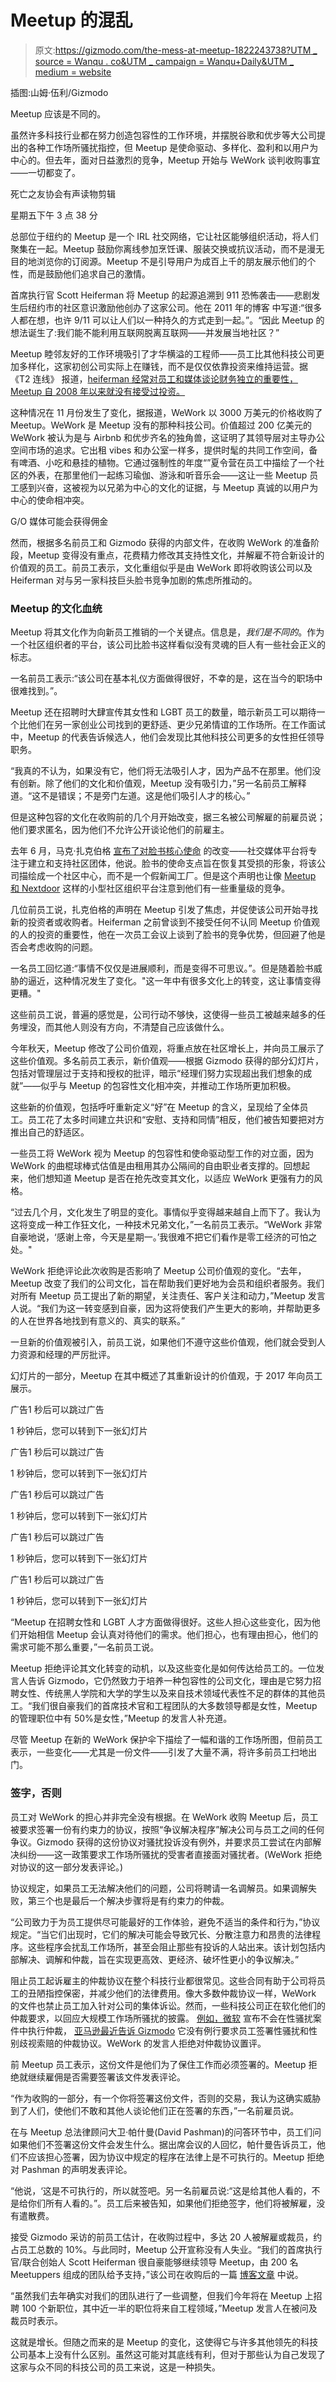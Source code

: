 # Meetup 的混乱

> 原文:[https://gizmodo.com/the-mess-at-meetup-1822243738?UTM _ source = Wanqu . co&UTM _ campaign = Wanqu+Daily&UTM _ medium = website](https://gizmodo.com/the-mess-at-meetup-1822243738?utm_source=wanqu.co&utm_campaign=Wanqu+Daily&utm_medium=website)

 插图:山姆·伍利/Gizmodo 

Meetup 应该是不同的。

虽然许多科技行业都在努力创造包容性的工作环境，并摆脱谷歌和优步等大公司提出的各种工作场所骚扰指控，但 Meetup 是使命驱动、多样化、盈利和以用户为中心的。但去年，面对日益激烈的竞争，Meetup 开始与 WeWork 谈判收购事宜——一切都变了。

死亡之友协会有声读物剪辑

星期五下午 3 点 38 分

总部位于纽约的 Meetup 是一个 IRL 社交网络，它让社区能够组织活动，将人们聚集在一起。Meetup 鼓励你离线参加烹饪课、服装交换或抗议活动，而不是漫无目的地浏览你的订阅源。Meetup 不是引导用户为成百上千的朋友展示他们的个性，而是鼓励他们追求自己的激情。

首席执行官 Scott Heiferman 将 Meetup 的起源追溯到 911 恐怖袭击——悲剧发生后纽约市的社区意识激励他创办了这家公司。他在 2011 年的博客 中写道:“很多人都在想，也许 9/11 可以让人们以一种持久的方式走到一起。”。“因此 Meetup 的想法诞生了:我们能不能利用互联网脱离互联网——并发展当地社区？”

Meetup 睦邻友好的工作环境吸引了才华横溢的工程师——员工比其他科技公司更加多样化，这家初创公司实际上在赚钱，而不是仅仅依靠投资来维持运营。据《T2 连线》 报道，[heiferman 经常对员工和媒体谈论财务独立的重要性，Meetup 自 2008 年以来就没有接受过投资。](https://www.wired.com/story/why-wework-is-buying-meetup/)

这种情况在 11 月份发生了变化，据报道，WeWork 以 3000 万美元的价格收购了 Meetup。WeWork 是 Meetup 没有的那种科技公司。价值超过 200 亿美元的 WeWork 被认为是与 Airbnb 和优步齐名的独角兽，这证明了其领导层对主导办公空间市场的追求。它出租 vibes 和办公室一样多，提供时髦的共同工作空间，备有啤酒、小吃和悬挂的植物。它通过强制性的年度“”夏令营在员工中描绘了一个社区的外表，在那里他们一起练习瑜伽、游泳和听音乐会——这让一些 Meetup 员工感到兴奋，这被视为以兄弟为中心的文化的证据，与 Meetup 真诚的以用户为中心的使命相冲突。

G/O 媒体可能会获得佣金

然而，根据多名前员工和 Gizmodo 获得的内部文件，在收购 WeWork 的准备阶段，Meetup 变得没有重点，花费精力修改其支持性文化，并解雇不符合新设计的价值观的员工。前员工表示，文化重组似乎是由 WeWork 即将收购该公司以及 Heiferman 对与另一家科技巨头脸书竞争加剧的焦虑所推动的。

### Meetup 的文化血统

Meetup 将其文化作为向新员工推销的一个关键点。信息是，*我们是不同的*。作为一个社区组织者的平台，该公司比脸书这样看似没有灵魂的巨人有一些社会正义的标志。

一名前员工表示:“该公司在基本礼仪方面做得很好，不幸的是，这在当今的职场中很难找到。”。

Meetup 还在招聘时大肆宣传其女性和 LGBT 员工的数量，暗示新员工可以期待一个比他们在另一家创业公司找到的更舒适、更少兄弟情谊的工作场所。在工作面试中，Meetup 的代表告诉候选人，他们会发现比其他科技公司更多的女性担任领导职务。

“我真的不认为，如果没有它，他们将无法吸引人才，因为产品不在那里。他们没有创新。除了他们的文化和价值观，Meetup 没有吸引力，”另一名前员工解释道。“这不是错误；不是旁门左道。这是他们吸引人才的核心。”

但是这种包容的文化在收购前的几个月开始改变，据三名被公司解雇的前雇员说；他们要求匿名，因为他们不允许公开谈论他们的前雇主。

去年 6 月，马克·扎克伯格 [宣布了对脸书核心使命](https://gizmodo.com/facebook-unveils-new-buzzwords-1796337852) 的改变——社交媒体平台将专注于建立和支持社区团体，他说。脸书的使命支点旨在恢复其受损的形象，将该公司描绘成一个社区中心，而不是一个假新闻工厂。但是这个声明也让像 [Meetup 和 Nextdoor](https://www.reuters.com/article/us-facebook-zuckerberg/ceo-zuckerberg-tweaks-facebook-mission-to-focus-on-groups-idUSKBN19D2EX) 这样的小型社区组织平台注意到他们有一些重量级的竞争。

几位前员工说，扎克伯格的声明在 Meetup 引发了焦虑，并促使该公司开始寻找新的投资者或收购者。Heiferman 之前曾谈到不接受任何不认同 Meetup 价值观的人的投资的重要性，他在一次员工会议上谈到了脸书的竞争优势，但回避了他是否会考虑收购的问题。

一名员工回忆道:“事情不仅仅是进展顺利，而是变得不可思议。”。但是随着脸书威胁的逼近，这种情况发生了变化。"这一年中有很多文化上的转变，这让事情变得更糟。"

这些前员工说，普遍的感觉是，公司行动不够快，这使得一些员工被越来越多的任务埋没，而其他人则没有方向，不清楚自己应该做什么。

今年秋天，Meetup 修改了公司价值观，将重点放在社区增长上，并向员工展示了这些价值观。多名前员工表示，新价值观——根据 Gizmodo 获得的部分幻灯片，包括对管理层过于支持和授权的批评，暗示“经理们努力实现超出我们想象的成就”——似乎与 Meetup 的包容性文化相冲突，并推动工作场所更加积极。

这些新的价值观，包括呼吁重新定义“好”在 Meetup 的含义，呈现给了全体员工。员工花了太多时间建立共识和“安慰、支持和同情”相反，他们被告知要把对方推出自己的舒适区。

一些员工将 WeWork 视为 Meetup 的包容性和使命驱动型工作的对立面，因为 WeWork 的曲棍球棒式估值是由租用其办公隔间的自由职业者支撑的。回想起来，他们想知道 Meetup 是否在抢先改变其文化，以适应 WeWork 更强有力的风格。

“过去几个月，文化发生了明显的变化。事情似乎变得越来越自上而下了。我认为这将变成一种工作狂文化，一种技术兄弟文化，”一名前员工表示。“WeWork 非常自豪地说，‘感谢上帝，今天是星期一。’我很难不把它们看作是零工经济的可怕之处。"

WeWork 拒绝评论此次收购是否影响了 Meetup 公司价值观的变化。“去年，Meetup 改变了我们的公司文化，旨在帮助我们更好地为会员和组织者服务。我们对所有 Meetup 员工提出了新的期望，关注责任、客户关注和动力，”Meetup 发言人说。“我们为这一转变感到自豪，因为这将使我们产生更大的影响，并帮助更多的人在世界各地找到有意义的、真实的联系。”

一旦新的价值观被引入，前员工说，如果他们不遵守这些价值观，他们就会受到人力资源和经理的严厉批评。

<aside class="slideshow-inset js_slideshow align--bleed">

幻灯片的一部分，Meetup 在其中概述了其重新设计的价值观，于 2017 年向员工展示。

广告1 秒后可以跳过广告

1 秒钟后，您可以转到下一张幻灯片

广告1 秒后可以跳过广告

1 秒钟后，您可以转到下一张幻灯片

广告1 秒后可以跳过广告

1 秒钟后，您可以转到下一张幻灯片

广告1 秒后可以跳过广告

1 秒钟后，您可以转到下一张幻灯片

广告1 秒后可以跳过广告

1 秒钟后，您可以转到下一张幻灯片

</aside>

“Meetup 在招聘女性和 LGBT 人才方面做得很好。这些人担心这些变化，因为他们开始相信 Meetup 会认真对待他们的需求。他们担心，也有理由担心，他们的需求可能不那么重要，”一名前员工说。

Meetup 拒绝评论其文化转变的动机，以及这些变化是如何传达给员工的。一位发言人告诉 Gizmodo，它仍然致力于培养一种包容性的公司文化，理由是它努力招聘女性、传统黑人学院和大学的学生以及来自技术领域代表性不足的群体的其他员工。“我们很自豪我们的首席技术官和工程团队的大多数领导都是女性，Meetup 的管理职位中有 50%是女性，”Meetup 的发言人补充道。

尽管 Meetup 在新的 WeWork 保护伞下描绘了一幅和谐的工作场所图，但前员工表示，一些变化——尤其是一份文件——引发了大量不满，将许多前员工扫地出门。

### **签字，否则**

员工对 WeWork 的担心并非完全没有根据。在 WeWork 收购 Meetup 后，员工被要求签署一份有约束力的协议，按照“争议解决程序”解决公司与员工之间的任何争议。Gizmodo 获得的这份协议对骚扰投诉没有例外，并要求员工尝试在内部解决纠纷——这一政策要求工作场所骚扰的受害者直接面对骚扰者。(WeWork 拒绝对协议的这一部分发表评论。)

协议规定，如果员工无法解决他们的问题，公司将聘请一名调解员。如果调解失败，第三个也是最后一个解决步骤将是有约束力的仲裁。

“公司致力于为员工提供尽可能最好的工作体验，避免不适当的条件和行为，”协议规定。“当它们出现时，它们的解决可能会导致冗长、分散注意力和昂贵的法律程序。这些程序会扰乱工作场所，甚至会阻止那些有投诉的人站出来。该计划包括内部解决、调解和仲裁，旨在实现更高效、更经济、破坏性更小的争议解决。”

阻止员工起诉雇主的仲裁协议在整个科技行业都很常见。这些合同有助于公司将员工的丑陋指控保密，并减少他们的法律费用。像大多数仲裁协议一样，WeWork 的文件也禁止员工加入针对公司的集体诉讼。然而，一些科技公司正在软化他们的仲裁要求，以回应大规模工作场所骚扰的披露。 [例如，微软](https://blogs.microsoft.com/on-the-issues/2017/12/19/microsoft-endorses-senate-bill-address-sexual-harassment/) 宣布不会在性骚扰案件中执行仲裁， [亚马逊最近告诉 Gizmodo](https://gizmodo.com/silicon-valley-needs-to-ban-forced-arbitration-agreemen-1822313732) 它没有例行要求员工签署性骚扰和性别歧视索赔的仲裁协议。WeWork 的发言人拒绝对仲裁协议置评。

前 Meetup 员工表示，这份文件是他们为了保住工作而必须签署的。Meetup 拒绝就继续雇佣是否需要签署该文件发表评论。

“作为收购的一部分，有一个你将签署这份文件，否则的交易，我认为这确实威胁到了人们，使他们不敢和其他人谈论他们正在签署的东西，”一名前雇员说。

在与 Meetup 总法律顾问大卫·帕什曼(David Pashman)的问答环节中，员工们问如果他们不签署这份文件会发生什么。据出席会议的人回忆，帕什曼告诉员工，他们不应该担心签署，因为协议中规定的程序在法律上是不可执行的。Meetup 拒绝对 Pashman 的声明发表评论。

“他说，‘这是不可执行的，所以就签吧。另一名前雇员说:“这是给其他人看的，不是给你们所有人看的。”。员工后来被告知，如果他们拒绝签字，他们将被解雇，没有遣散费。

接受 Gizmodo 采访的前员工估计，在收购过程中，多达 20 人被解雇或裁员，约占员工总数的 10%。与此同时，Meetup 公开宣称没有人失业。“我们的首席执行官/联合创始人 Scott Heiferman 很自豪能够继续领导 Meetup，由 200 名 Meetuppers 组成的团队给予支持，”该公司在收购后的一篇 [博客文章](https://medium.com/meetup/all-for-we-faq-24c387967deb) 中说。

“虽然我们去年确实对我们的团队进行了一些调整，但我们今年将在 Meetup 上招聘 100 个新职位，其中近一半的职位将来自工程领域，”Meetup 发言人在被问及裁员时表示。

这就是增长。但随之而来的是 Meetup 的变化，这使得它与许多其他领先的科技公司基本上没有什么区别。虽然这可能对其底线有利，但对于那些认为自己发现了这家与众不同的科技公司的员工来说，这是一种损失。